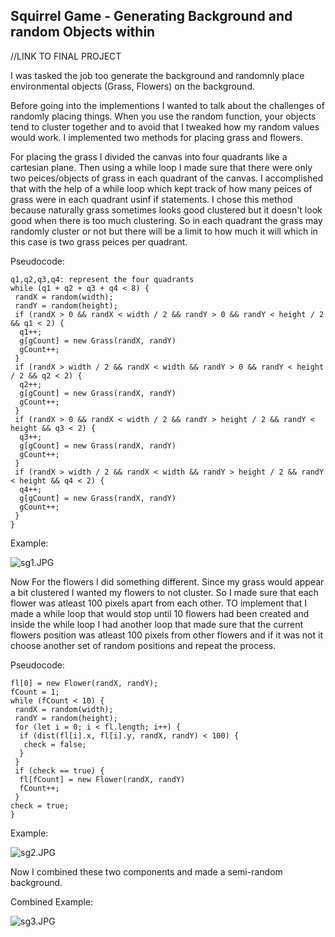 ## Squirrel Game - Generating Background and random Objects within 

//LINK TO FINAL PROJECT

I was tasked the job too generate the background and randomnly place environmental objects (Grass, Flowers) on the background.

Before going into the implementions I wanted to talk about the challenges of randomly placing things. When you use the random function, your objects tend to cluster together and to avoid that I tweaked how my random values would work. I implemented two methods for placing grass and flowers.

For placing the grass I divided the canvas into four quadrants like a cartesian plane. Then using a while loop I made sure that there were only two peices/objects of grass in each quadrant of the canvas. I accomplished that with the help of a while loop which kept track of how many peices of grass were in each quadrant usinf if statements. 
I chose this method because naturally grass sometimes looks good clustered but it doesn't look good when there is too much clustering. So in each quadrant the grass may randomly cluster or not but there will be a limit to how much it will which in this case is two grass peices per quadrant.

Pseudocode:
	
    q1,q2,q3,q4: represent the four quadrants
	while (q1 + q2 + q3 + q4 < 8) {
     randX = random(width);
     randY = random(height);
     if (randX > 0 && randX < width / 2 && randY > 0 && randY < height / 2 && q1 < 2) {
      q1++;
      g[gCount] = new Grass(randX, randY)
      gCount++;
     }
     if (randX > width / 2 && randX < width && randY > 0 && randY < height / 2 && q2 < 2) {
      q2++;
      g[gCount] = new Grass(randX, randY)
      gCount++;
     }
     if (randX > 0 && randX < width / 2 && randY > height / 2 && randY < height && q3 < 2) {
      q3++;
      g[gCount] = new Grass(randX, randY)
      gCount++;
     }
     if (randX > width / 2 && randX < width && randY > height / 2 && randY < height && q4 < 2) {
      q4++;
      g[gCount] = new Grass(randX, randY)
      gCount++;
     }
    }
  
Example:

![sg1.JPG]({{site.baseurl}}/sg1.JPG)

Now For the flowers I did something different. Since my grass would appear a bit clustered I wanted my flowers to not cluster. So I made sure that each flower was atleast 100 pixels apart from each other. TO implement that I made a while loop that would stop until 10 flowers had been created and inside the while loop I had another loop that made sure that the current flowers position was atleast 100 pixels from other flowers and if it was not it choose another set of random positions and repeat the process.

Pseudocode:

	fl[0] = new Flower(randX, randY);
    fCount = 1;
    while (fCount < 10) {
     randX = random(width);
     randY = random(height);
     for (let i = 0; i < fl.length; i++) {
      if (dist(fl[i].x, fl[i].y, randX, randY) < 100) {
       check = false;
      }
     }
     if (check == true) {
      fl[fCount] = new Flower(randX, randY)
      fCount++;
     }
    check = true;
 	}
   
Example:

![sg2.JPG]({{site.baseurl}}/sg2.JPG)

Now I combined these two components and made a semi-random background.

Combined Example:

![sg3.JPG]({{site.baseurl}}/sg3.JPG)
